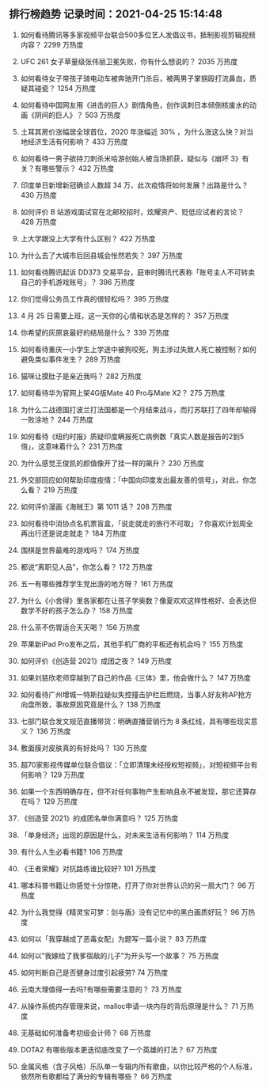 
## 排行榜趋势 记录时间：2021-04-25 15:14:48
  
  1. 如何看待腾讯等多家视频平台联合500多位艺人发倡议书，抵制影视剪辑视频内容？ 2299 万热度
    
  2. UFC 261 女子草量级张伟丽卫冕失败，你有什么想说的？ 2035 万热度
    
  3. 如何看待女子带孩子骑电动车被奔驰开门杀后，被两男子掌掴殴打流鼻血，质疑其碰瓷？ 1254 万热度
    
  4. 如何看待中国网友用《进击的巨人》剧情角色，创作讽刺日本倾倒核废水的动画《阴间的巨人》？ 503 万热度
    
  5. 土耳其房价涨幅居全球首位，2020 年涨幅近 30% ，为什么涨这么快？对当地经济生活有何影响？ 433 万热度
    
  6. 如何看待一男子欲持刀刺杀米哈游创始人被当场抓获，疑似与《崩坏 3》有关？有哪些警示？ 432 万热度
    
  7. 印度单日新增新冠确诊人数超 34 万，此次疫情将如何发展？出路是什么？ 430 万热度
    
  8. 如何评价 B 站游戏面试官在北邮校招时，炫耀资产、贬低应试者的言论？ 428 万热度
    
  9. 上大学跟没上大学有什么区别？ 422 万热度
    
  10. 为什么去了大城市后回县城会怅然若失？ 397 万热度
    
  11. 如何看待腾讯起诉 DD373 交易平台，庭审时腾讯代表称「账号主人不可转卖自己的手机游戏账号」？ 396 万热度
    
  12. 你们觉得公务员工作真的很轻松吗？ 395 万热度
    
  13. 4 月 25 日需要上班，这一天你的心情和状态是怎样的？ 357 万热度
    
  14. 你希望的灰原哀最好的结局是什么？ 339 万热度
    
  15. 如何看待重庆一小学生上学途中被狗咬死，狗主涉过失致人死亡被控制？如何避免类似事件发生？ 289 万热度
    
  16. 猫咪让摸肚子是亲近我吗？ 282 万热度
    
  17. 如何看待华为官网上架4G版Mate 40 Pro与Mate X2？ 275 万热度
    
  18. 为什么二战德国打波兰打法国都是一个月结束战斗，而打苏联打了四年却输得一败涂地？ 244 万热度
    
  19. 如何看待《纽约时报》质疑印度瞒报死亡病例数「真实人数是报告的2到5倍」，这意味着什么？ 231 万热度
    
  20. 为什么感觉王俊凯的颜值像开了挂一样的飙升？ 230 万热度
    
  21. 外交部回应如何帮助印度疫情：「中国向印度发出最友善的信号」，对此，你怎么看？ 219 万热度
    
  22. 如何评价漫画《海贼王》第 1011 话？ 208 万热度
    
  23. 如何看待中消协点名机票盲盒，「说走就走的旅行不可取」？你喜欢计划周全再出行还是说走就走？ 184 万热度
    
  24. 围棋是世界最难的游戏吗？ 174 万热度
    
  25. 都说“离职见人品”，你怎么看？ 172 万热度
    
  26. 五一有哪些推荐学生党出游的地方呀？ 161 万热度
    
  27. 为什么《小舍得》里各家都在让孩子学奥数？像夏欢欢这样性格好、会表达但数学不好的孩子怎么办？ 158 万热度
    
  28. 什么茶不伤胃适合天天喝？ 156 万热度
    
  29. 苹果新iPad Pro发布之后，其他手机厂商的平板还有机会吗？ 155 万热度
    
  30. 如何评价《创造营 2021》成团之夜？ 149 万热度
    
  31. 如果刘慈欣老师穿越到了自己的作品《三体》里，他会做什么？ 147 万热度
    
  32. 如何看待广州增城一特斯拉疑似失控撞击护栏后燃烧，当事人好友称AP抢方向盘所致，事故原因究竟是什么？ 138 万热度
    
  33. 七部门联合发文规范直播带货：明确直播营销行为 8 条红线，具有哪些现实意义？ 136 万热度
    
  34. 敷面膜对皮肤真的有好处吗？ 130 万热度
    
  35. 超70家影视传媒单位联合倡议：「立即清理未经授权短视频」，对短视频平台有何影响？ 129 万热度
    
  36. 如果一个东西明确存在，但不对任何事物产生影响且永不被发现，那它还算存在吗？ 129 万热度
    
  37. 《创造营 2021》的成团名单你满意吗？ 125 万热度
    
  38. 「单身经济」出现的原因是什么，对未来生活有何影响？ 114 万热度
    
  39. 有什么人生必看书籍? 106 万热度
    
  40. 《王者荣耀》对抗路练谁比较好? 101 万热度
    
  41. 哪本科普书籍让你感觉十分惊艳，打开了你对世界认识的另一扇大门？ 96 万热度
    
  42. 为什么我觉得《精灵宝可梦：剑与盾》没有记忆中的黑白画质好玩？ 96 万热度
    
  43. 如何以「我穿越成了恶毒女配」为题写一篇小说？ 83 万热度
    
  44. 如何以“我嫁给了我爹宿敌的儿子”为开头写一个故事？ 75 万热度
    
  45. 如何判断自己是否健身过度引起疲劳? 74 万热度
    
  46. 云南大理值得一去吗?有哪些需要注意的？ 73 万热度
    
  47. 从操作系统内存管理来说，malloc申请一块内存的背后原理是什么？ 71 万热度
    
  48. 无基础如何准备考初级会计师？ 68 万热度
    
  49. DOTA2 有哪些版本更迭彻底改变了一个英雄的打法？ 67 万热度
    
  50. 金属风格（含子风格）乐队单一专辑内所有歌曲，以你比较严格的个人标准，依然所有歌都给了满分的专辑有哪些？ 66 万热度
    